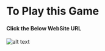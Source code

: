 <h1>To Play this Game </h1>
<h4>Click the Below WebSite URL</h4>


![alt text](https://amoghga57.github.io/Tic-tac-toe/)
